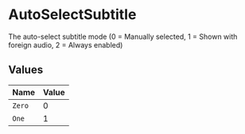 # AutoSelectSubtitle

The auto-select subtitle mode (0 = Manually selected, 1 = Shown with foreign audio, 2 = Always enabled)


## Values

| Name   | Value  |
| ------ | ------ |
| `Zero` | 0      |
| `One`  | 1      |